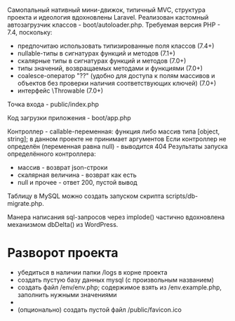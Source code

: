 #
Самопальный нативный мини-движок, типичный MVC, структура проекта и идеология вдохновлены Laravel.
Реализован кастомный автозагрузчик классов - boot/autoloader.php.
Требуемая версия PHP - 7.4, поскольку:
* предпочитаю использовать типизированные поля классов (7.4+)
* nullable-типы в сигнатурах функций и методов (7.1+)
* скалярные типы в сигнатурах функций и методов (7.0+)
* типы значений, возвращаемых методами и функциями (7.0+)
* coalesce-оператор "??" (удобно для доступа к полям массивов и объектов без проверки наличия соответствующих ключей) (7.0+)
* интерфейс \Throwable (7.0+)

Точка входа - public/index.php

Код загрузки приложения - boot/app.php

Контроллер - callable-переменная: функция либо массив типа [object, string]; в данном проекте не принимает аргументов
Если контроллер не определён (переменная равна null) - выводится 404
Результаты запуска определённого контроллера:
* массив - возврат json-строки
* скалярная величина - возврат как есть
* null и прочее - ответ 200, пустой вывод

Таблицу в MySQL можно создать запуском скрипта scripts/db-migrate.php.

Манера написания sql-запросов через implode() частично вдохновлена механизмом dbDelta() из WordPress.

# Разворот проекта

* убедиться в наличии папки /logs в корне проекта
* создать пустую базу данных mysql (с произвольным названием)
* создать файл /env/env.php; содержимое взять из /env.example.php, заполнить нужными значениями
* 
* (опционально) создать пустой файл /public/favicon.ico